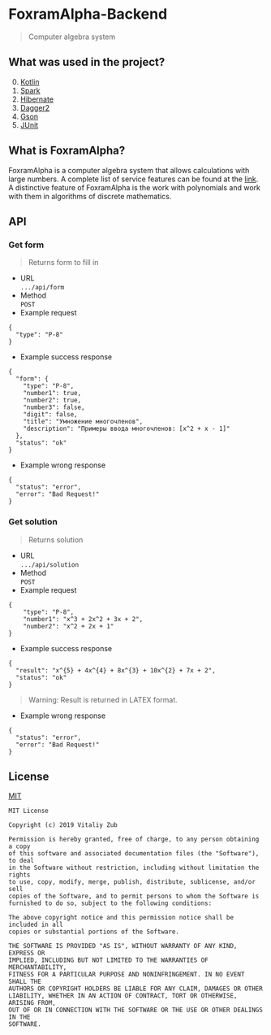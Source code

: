 # FoxramAlpha-Backend
> Computer algebra system

## What was used in the project?
0. [Kotlin](https://kotlinlang.org/)
1. [Spark](http://sparkjava.com/)
2. [Hibernate](https://github.com/hibernate/)
3. [Dagger2](https://github.com/google/dagger)
4. [Gson](https://github.com/google/gson)
5. [JUnit](https://junit.org/junit5/)

## What is FoxramAlpha?
FoxramAlpha is a computer algebra system that allows calculations with large numbers. A complete list of service features can be found at the [link](https://docs.google.com/document/d/1Dv_6AIhxg_3ezu6VMcEnMpyfRzgym9l8PmE4ULGfjgM/edit). A distinctive feature of FoxramAlpha is the work with polynomials and work with them in algorithms of discrete mathematics.

## API
### Get form
> Returns form to fill in 
* URL
<br/>`.../api/form`
* Method
<br/>`POST`
* Example request
```
{
  "type": "P-8"
}
```
* Example success response
```
{
  "form": {
    "type": "P-8",
    "number1": true,
    "number2": true,
    "number3": false,
    "digit": false,
    "title": "Умножение многочленов",
    "description": "Примеры ввода многочленов: [x^2 + x - 1]"
  },
  "status": "ok"
}
```
* Example wrong response
```
{
  "status": "error",
  "error": "Bad Request!"
}
```
### Get solution
> Returns solution
* URL
<br/>`.../api/solution`
* Method
<br/>`POST`
* Example request
```
{
	"type": "P-8",
	"number1": "x^3 + 2x^2 + 3x + 2",
	"number2": "x^2 + 2x + 1"
}
```
* Example success response
```
{
  "result": "x^{5} + 4x^{4} + 8x^{3} + 10x^{2} + 7x + 2",
  "status": "ok"
}
```
> Warning: Result is returned in LATEX format.
* Example wrong response
```
{
  "status": "error",
  "error": "Bad Request!"
}
```
## License
[MIT](https://github.com/booleanull/PhysicsLeti-Backend/blob/master/LICENSE)
```
MIT License

Copyright (c) 2019 Vitaliy Zub

Permission is hereby granted, free of charge, to any person obtaining a copy
of this software and associated documentation files (the "Software"), to deal
in the Software without restriction, including without limitation the rights
to use, copy, modify, merge, publish, distribute, sublicense, and/or sell
copies of the Software, and to permit persons to whom the Software is
furnished to do so, subject to the following conditions:

The above copyright notice and this permission notice shall be included in all
copies or substantial portions of the Software.

THE SOFTWARE IS PROVIDED "AS IS", WITHOUT WARRANTY OF ANY KIND, EXPRESS OR
IMPLIED, INCLUDING BUT NOT LIMITED TO THE WARRANTIES OF MERCHANTABILITY,
FITNESS FOR A PARTICULAR PURPOSE AND NONINFRINGEMENT. IN NO EVENT SHALL THE
AUTHORS OR COPYRIGHT HOLDERS BE LIABLE FOR ANY CLAIM, DAMAGES OR OTHER
LIABILITY, WHETHER IN AN ACTION OF CONTRACT, TORT OR OTHERWISE, ARISING FROM,
OUT OF OR IN CONNECTION WITH THE SOFTWARE OR THE USE OR OTHER DEALINGS IN THE
SOFTWARE.
```
